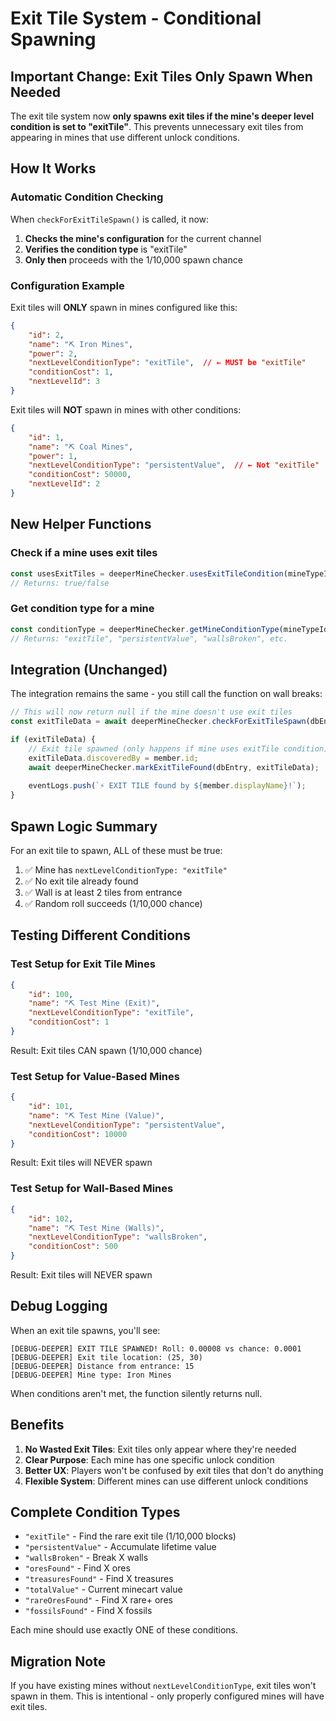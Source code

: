 # Exit Tile System - Conditional Spawning

## Important Change: Exit Tiles Only Spawn When Needed

The exit tile system now **only spawns exit tiles if the mine's deeper level condition is set to "exitTile"**. This prevents unnecessary exit tiles from appearing in mines that use different unlock conditions.

## How It Works

### Automatic Condition Checking

When `checkForExitTileSpawn()` is called, it now:
1. **Checks the mine's configuration** for the current channel
2. **Verifies the condition type** is "exitTile"
3. **Only then** proceeds with the 1/10,000 spawn chance

### Configuration Example

Exit tiles will **ONLY** spawn in mines configured like this:

```json
{
    "id": 2,
    "name": "⛏️ Iron Mines",
    "power": 2,
    "nextLevelConditionType": "exitTile",  // ← MUST be "exitTile"
    "conditionCost": 1,
    "nextLevelId": 3
}
```

Exit tiles will **NOT** spawn in mines with other conditions:

```json
{
    "id": 1,
    "name": "⛏️ Coal Mines",
    "power": 1,
    "nextLevelConditionType": "persistentValue",  // ← Not "exitTile"
    "conditionCost": 50000,
    "nextLevelId": 2
}
```

## New Helper Functions

### Check if a mine uses exit tiles
```javascript
const usesExitTiles = deeperMineChecker.usesExitTileCondition(mineTypeId);
// Returns: true/false
```

### Get condition type for a mine
```javascript
const conditionType = deeperMineChecker.getMineConditionType(mineTypeId);
// Returns: "exitTile", "persistentValue", "wallsBroken", etc.
```

## Integration (Unchanged)

The integration remains the same - you still call the function on wall breaks:

```javascript
// This will now return null if the mine doesn't use exit tiles
const exitTileData = await deeperMineChecker.checkForExitTileSpawn(dbEntry, targetX, targetY);

if (exitTileData) {
    // Exit tile spawned (only happens if mine uses exitTile condition)
    exitTileData.discoveredBy = member.id;
    await deeperMineChecker.markExitTileFound(dbEntry, exitTileData);
    
    eventLogs.push(`⚡ EXIT TILE found by ${member.displayName}!`);
}
```

## Spawn Logic Summary

For an exit tile to spawn, ALL of these must be true:
1. ✅ Mine has `nextLevelConditionType: "exitTile"`
2. ✅ No exit tile already found
3. ✅ Wall is at least 2 tiles from entrance
4. ✅ Random roll succeeds (1/10,000 chance)

## Testing Different Conditions

### Test Setup for Exit Tile Mines
```json
{
    "id": 100,
    "name": "⛏️ Test Mine (Exit)",
    "nextLevelConditionType": "exitTile",
    "conditionCost": 1
}
```
Result: Exit tiles CAN spawn (1/10,000 chance)

### Test Setup for Value-Based Mines
```json
{
    "id": 101,
    "name": "⛏️ Test Mine (Value)",
    "nextLevelConditionType": "persistentValue",
    "conditionCost": 10000
}
```
Result: Exit tiles will NEVER spawn

### Test Setup for Wall-Based Mines
```json
{
    "id": 102,
    "name": "⛏️ Test Mine (Walls)",
    "nextLevelConditionType": "wallsBroken",
    "conditionCost": 500
}
```
Result: Exit tiles will NEVER spawn

## Debug Logging

When an exit tile spawns, you'll see:
```
[DEBUG-DEEPER] EXIT TILE SPAWNED! Roll: 0.00008 vs chance: 0.0001
[DEBUG-DEEPER] Exit tile location: (25, 30)
[DEBUG-DEEPER] Distance from entrance: 15
[DEBUG-DEEPER] Mine type: Iron Mines
```

When conditions aren't met, the function silently returns null.

## Benefits

1. **No Wasted Exit Tiles**: Exit tiles only appear where they're needed
2. **Clear Purpose**: Each mine has one specific unlock condition
3. **Better UX**: Players won't be confused by exit tiles that don't do anything
4. **Flexible System**: Different mines can use different unlock conditions

## Complete Condition Types

- `"exitTile"` - Find the rare exit tile (1/10,000 blocks)
- `"persistentValue"` - Accumulate lifetime value
- `"wallsBroken"` - Break X walls
- `"oresFound"` - Find X ores
- `"treasuresFound"` - Find X treasures
- `"totalValue"` - Current minecart value
- `"rareOresFound"` - Find X rare+ ores
- `"fossilsFound"` - Find X fossils

Each mine should use exactly ONE of these conditions.

## Migration Note

If you have existing mines without `nextLevelConditionType`, exit tiles won't spawn in them. This is intentional - only properly configured mines will have exit tiles.